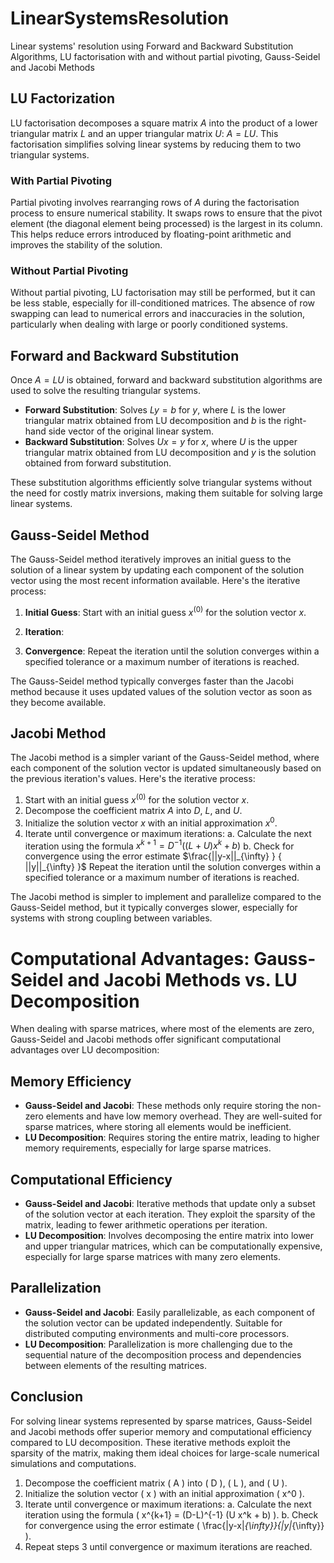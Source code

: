 # LinearSystemsResolution
Linear systems' resolution using Forward and Backward Substitution Algorithms, LU factorisation with and without partial pivoting, Gauss-Seidel and Jacobi Methods 

## LU Factorization

LU factorisation decomposes a square matrix $A$ into the product of a lower triangular matrix $L$ and an upper triangular matrix $U$: $A = LU$. This factorisation simplifies solving linear systems by reducing them to two triangular systems.

### With Partial Pivoting

Partial pivoting involves rearranging rows of $A$ during the factorisation process to ensure numerical stability. It swaps rows to ensure that the pivot element (the diagonal element being processed) is the largest in its column. This helps reduce errors introduced by floating-point arithmetic and improves the stability of the solution.

### Without Partial Pivoting

Without partial pivoting, LU factorisation may still be performed, but it can be less stable, especially for ill-conditioned matrices. The absence of row swapping can lead to numerical errors and inaccuracies in the solution, particularly when dealing with large or poorly conditioned systems.

## Forward and Backward Substitution

Once $A = LU$ is obtained, forward and backward substitution algorithms are used to solve the resulting triangular systems.

- **Forward Substitution**: Solves $Ly = b$ for $y$, where $L$ is the lower triangular matrix obtained from LU decomposition and $b$ is the right-hand side vector of the original linear system.
- **Backward Substitution**: Solves $Ux = y$ for $x$, where $U$ is the upper triangular matrix obtained from LU decomposition and $y$ is the solution obtained from forward substitution.

These substitution algorithms efficiently solve triangular systems without the need for costly matrix inversions, making them suitable for solving large linear systems.

## Gauss-Seidel Method

The Gauss-Seidel method iteratively improves an initial guess to the solution of a linear system by updating each component of the solution vector using the most recent information available. Here's the iterative process:

1. **Initial Guess**: Start with an initial guess $x^{(0)}$ for the solution vector $x$.
2. **Iteration**:
  
3. **Convergence**: Repeat the iteration until the solution converges within a specified tolerance or a maximum number of iterations is reached.

The Gauss-Seidel method typically converges faster than the Jacobi method because it uses updated values of the solution vector as soon as they become available.

## Jacobi Method

The Jacobi method is a simpler variant of the Gauss-Seidel method, where each component of the solution vector is updated simultaneously based on the previous iteration's values. Here's the iterative process:

1. Start with an initial guess $x^{(0)}$ for the solution vector $x$.
2. Decompose the coefficient matrix $A$ into $D$, $L$, and $U$.
3. Initialize the solution vector $x$ with an initial approximation $x^0$.
4. Iterate until convergence or maximum iterations:
   a. Calculate the next iteration using the formula $x^{k+1} = D^{-1}((L+U) x^k + b)$
   b. Check for convergence using the error estimate
$\frac{||y-x||_{\infty} } { ||y||_{\infty}  }$
Repeat the iteration until the solution converges within a specified tolerance or a maximum number of iterations is reached.

The Jacobi method is simpler to implement and parallelize compared to the Gauss-Seidel method, but it typically converges slower, especially for systems with strong coupling between variables.

# Computational Advantages: Gauss-Seidel and Jacobi Methods vs. LU Decomposition

When dealing with sparse matrices, where most of the elements are zero, Gauss-Seidel and Jacobi methods offer significant computational advantages over LU decomposition:

## Memory Efficiency

- **Gauss-Seidel and Jacobi**: These methods only require storing the non-zero elements and have low memory overhead. They are well-suited for sparse matrices, where storing all elements would be inefficient.
- **LU Decomposition**: Requires storing the entire matrix, leading to higher memory requirements, especially for large sparse matrices.

## Computational Efficiency

- **Gauss-Seidel and Jacobi**: Iterative methods that update only a subset of the solution vector at each iteration. They exploit the sparsity of the matrix, leading to fewer arithmetic operations per iteration.
- **LU Decomposition**: Involves decomposing the entire matrix into lower and upper triangular matrices, which can be computationally expensive, especially for large sparse matrices with many zero elements.

## Parallelization

- **Gauss-Seidel and Jacobi**: Easily parallelizable, as each component of the solution vector can be updated independently. Suitable for distributed computing environments and multi-core processors.
- **LU Decomposition**: Parallelization is more challenging due to the sequential nature of the decomposition process and dependencies between elements of the resulting matrices.

## Conclusion

For solving linear systems represented by sparse matrices, Gauss-Seidel and Jacobi methods offer superior memory and computational efficiency compared to LU decomposition. These iterative methods exploit the sparsity of the matrix, making them ideal choices for large-scale numerical simulations and computations.



1. Decompose the coefficient matrix \( A \) into \( D \), \( L \), and \( U \).
2. Initialize the solution vector \( x \) with an initial approximation \( x^0 \).
3. Iterate until convergence or maximum iterations:
    a. Calculate the next iteration using the formula \( x^{k+1} = (D-L)^{-1} (U x^k + b) \).
    b. Check for convergence using the error estimate \( \frac{\|y-x\|_{\infty}}{\|y\|_{\infty}} \).
4. Repeat steps 3 until convergence or maximum iterations are reached.


